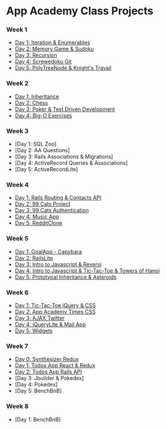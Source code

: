 # App Academy Class Projects

### Week 1
- [Day 1: Iteration & Enumerables](W1/W1D1)
- [Day 2: Memory Game & Sudoku](W1/W1D2)
- [Day 3: Recursion](W1/W1D3)
- [Day 4: Screwedoku Git](W1/W1D4)
- [Day 5: PolyTreeNode & Knight's Travail](W1/W1D5)

### Week 2
- [Day 1: Inheritance](W2/W2D1)
- [Day 2: Chess](W2/W2D2)
- [Day 3: Poker & Test Driven Development](W2/W2D3)
- [Day 4: Big-O Exercises](W2/W2D4)

### Week 3
- [Day 1: SQL Zoo]
- [Day 2: AA Questions]
- [Day 3: Rails Associations & Migrations]
- [Day 4: ActiveRecord Queries & Associations]
- [Day 5: ActiveRecordLite]

### Week 4
- [Day 1: Rails Routing & Contacts API](W4/W4D1)
- [Day 2: 99 Cats Project](W4/W4D3)
- [Day 3: 99 Cats Authentication](W4/W4D3)
- [Day 4: Music App](W4/W4D4)
- [Day 5: RedditClone](W4/W4D5)

### Week 5
- [Day 1: GoalApp - Capybara](W5/W5D1)
- [Day 2: RailsLite](W5/W5D2)
- [Day 3: Intro to Javascript & Reversi](W5/W5D3)
- [Day 4: Intro to Javascript & Tic-Tac-Toe & Towers of Hanoi](W5/W5D4)
- [Day 5: Prototypal Inheritance & Asteroids](W5/W5D5)

### Week 6
- [Day 1: Tic-Tac-Toe jQuery & CSS](W6/W6D1)
- [Day 2: App Academy Times CSS](W6/W6D2)
- [Day 3: AJAX Twitter](W6/W6D3)
- [Day 4: jQueryLite & Mail App](W6/W6D4)
- [Day 5: Widgets](W6/W6D5)

### Week 7
- [Day 0: Synthesizer Redux](W7/W7D0)
- [Day 1: Todos App React & Redux](W7/W7D1)
- [Day 2: Todos App Rails API](W7/W7D2)
- [Day 3: Jbuilder & Pokedex]
- [Day 4: Pokedex]
- [Day 5: BenchBnB]

### Week 8
- [Day 1: BenchBnB]
